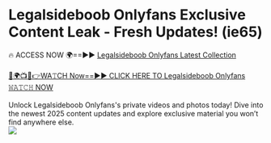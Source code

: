 # Legalsideboob Onlyfans Exclusive Content Leak - Fresh Updates! (ie65)

🔥 ACCESS NOW 🌍==►► <a href="https://tinyurl.com/kvy9nzfs" rel="nofollow">Legalsideboob Onlyfans Latest Collection</a>
<br><br>
[🔴🌍📺📱👉WA𝚃CH Now==►► CLICK HERE TO Legalsideboob Onlyfans 𝚆𝙰𝚃𝙲𝙷 NOW](https://tinyurl.com/kvy9nzfs)
<br><br>
Unlock Legalsideboob Onlyfans's private videos and photos today! Dive into the newest 2025 content updates and explore exclusive material you won’t find anywhere else.
<br>
<a href="https://tinyurl.com/kvy9nzfs" rel="nofollow" data-target="animated-image.originalLink"><img src="https://camo.githubusercontent.com/8a4f000d20f83aca3bf7ec5f350d767afa0574a8a352519fd8cfa583a6f93a33/68747470733a2f2f692e696d6775722e636f6d2f644a486b345a712e676966" data-canonical-src="https://i.imgur.com/dJHk4Zq.gif" style="max-width: 100%; display: inline-block;" data-target="animated-image.originalImage"></a>
<br>
